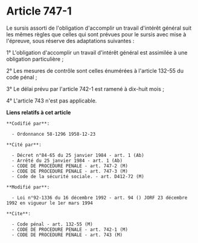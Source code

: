 # Article 747-1

Le sursis assorti de l'obligation d'accomplir un travail d'intérêt général suit les mêmes règles que celles qui sont prévues
pour le sursis avec mise à l'épreuve, sous réserve des adaptations suivantes :

1° L'obligation d'accomplir un travail d'intérêt général est assimilée à une obligation particulière ;

2° Les mesures de contrôle sont celles énumérées à l'article 132-55 du code pénal ;

3° Le délai prévu par l'article 742-1 est ramené à dix-huit mois ;

4° L'article 743 n'est pas applicable.

**Liens relatifs à cet article**

	**Codifié par**:

	  - Ordonnance 58-1296 1958-12-23

	**Cité par**:

	  - Décret n°84-65 du 25 janvier 1984 - art. 1 (Ab)
	  - Arrêté du 25 janvier 1984 - art. 1 (Ab)
	  - CODE DE PROCEDURE PENALE - art. 747-2 (M)
	  - CODE DE PROCEDURE PENALE - art. 747-3 (M)
	  - Code de la sécurité sociale. - art. D412-72 (M)

	**Modifié par**:

	  - Loi n°92-1336 du 16 décembre 1992 - art. 94 () JORF 23 décembre 1992 en vigueur le 1er mars 1994

	**Cite**:

	  - Code pénal - art. 132-55 (M)
	  - CODE DE PROCEDURE PENALE - art. 742-1 (M)
	  - CODE DE PROCEDURE PENALE - art. 743 (M)
